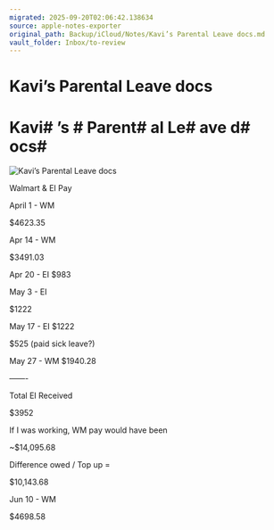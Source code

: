 ```yaml
---
migrated: 2025-09-20T02:06:42.138634
source: apple-notes-exporter
original_path: Backup/iCloud/Notes/Kavi’s Parental Leave docs.md
vault_folder: Inbox/to-review
---
```

# Kavi’s Parental Leave docs

# Kavi# ’s # Parent# al Le# ave d# ocs# 

![Kavi’s Parental Leave docs](images/Kavi’s%20Parental%20Leave%20docs.jpeg)

Walmart & EI Pay

April 1 - WM

$4623.35

Apr 14 - WM

$3491.03

Apr 20 - EI
$983

May 3 - EI

$1222

May 17 - EI
$1222

$525 (paid sick leave?)

May 27 - WM
$1940.28

——-

Total EI Received 

$3952

If I was working, WM pay would have been 

~$14,095.68

Difference owed / Top up = 

$10,143.68

Jun 10 - WM 

$4698.58
